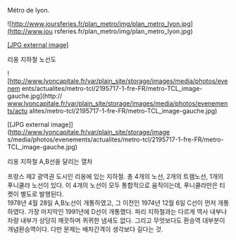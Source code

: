 Métro de lyon.

![http://www.joursferies.fr/plan_metro/img/plan_metro_lyon.jpg](http://www.jou
rsferies.fr/plan_metro/img/plan_metro_lyon.jpg)

[[JPG external
image]](http://www.joursferies.fr/plan_metro/img/plan_metro_lyon.jpg)

  
리옹 지하철 노선도

![http://www.lyoncapitale.fr/var/plain_site/storage/images/media/photos/evenem
ents/actualites/metro-tcl/2195717-1-fre-FR/metro-TCL_image-gauche.jpg](http://
www.lyoncapitale.fr/var/plain_site/storage/images/media/photos/evenements/actu
alites/metro-tcl/2195717-1-fre-FR/metro-TCL_image-gauche.jpg)

[[JPG external image]](http://www.lyoncapitale.fr/var/plain_site/storage/image
s/media/photos/evenements/actualites/metro-tcl/2195717-1-fre-FR/metro-
TCL_image-gauche.jpg)

  
리옹 지하철 A,B선을 달리는 열차

프랑스 제2 광역권 도시인 리옹에 있는 지하철. 총 4개의 노선, 2개의 트램노선, 1개의 푸니쿨라 노선이 있다. 이 4개의 노선이 모두
통합적으로 움직이는데, 푸니쿨라만은 티켓이 별도로 발행된다.  
1978년 4월 28일 A,B노선이 개통하였고, 그 이전인 1974년 12월 6일 C선이 먼저 개통하였다. 가장 마지막인 1991년에 D선이
개통했다. 파리 지하철과는 다르게 역사 내부나 차량 내부가 상당히 깨끗하며 퀴퀴한 냄새도 없다. 그리고 무엇보다도 환승역 대부분이
개념환승역이다. 다만 문제는 배차간격이 생각보다 길다는 것.


